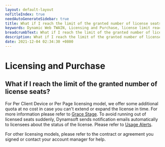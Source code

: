 ```yaml
---
layout: default-layout
noTitleIndex: true
needAutoGenerateSidebar: true
title: What if I reach the limit of the granted number of license seats?
keywords: Dynamic Web TWAIN, Licensing and Purchase, license limit reached
breadcrumbText: What if I reach the limit of the granted number of license seats?
description: What if I reach the limit of the granted number of license seats?
date: 2021-12-04 02:34:30 +0800
---
```


# Licensing and Purchase

## What if I reach the limit of the granted number of license seats?

For Per Client Device or Per Page licensing model, we offer some additional quota at no cost in case you can't extend or expand the license in time. For more information please refer to <a href="https://www.dynamsoft.com/license-server/docs/about/terms.html#grace-stage" target="_blank">Grace Stage</a>. To avoid running out of licensed seats suddenly, Dynamsoft sends notification emails automatically to licensees about the status of the license. Please refer to <a href="https://www.dynamsoft.com/license-server/docs/common/usagealerts.html" target="_blank">Usage Alerts</a>.

For other licensing models, please refer to the contract or agreement you signed or contact your account manager for help.
